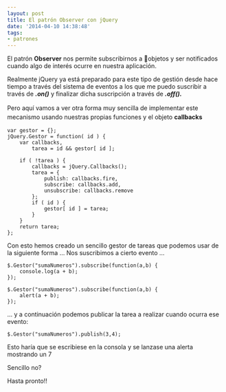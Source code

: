 ```yaml
---
layout: post
title: El patrón Observer con jQuery
date: '2014-04-10 14:38:48'
tags:
- patrones
---
```



El patrón **Observer** nos permite subscribirnos a objetos y ser notificados cuando algo de interés ocurre en nuestra aplicación.

Realmente jQuery ya está preparado para este tipo de gestión desde hace tiempo a través del sistema de eventos a los que me puedo suscribir a través de ***.on()*** y finalizar dicha suscripción a través de ***.off().***

<span style="line-height: 1.5em;">Pero aquí vamos a ver otra forma muy sencilla de implementar este mecanismo usando nuestras propias funciones y el objeto **callbacks**</span>

```language-javascript
var gestor = {}; 
jQuery.Gestor = function( id ) { 
    var callbacks, 
        tarea = id && gestor[ id ];

    if ( !tarea ) { 
        callbacks = jQuery.Callbacks(); 
        tarea = { 
            publish: callbacks.fire, 
            subscribe: callbacks.add, 
            unsubscribe: callbacks.remove 
        }; 
        if ( id ) { 
            gestor[ id ] = tarea; 
        } 
    } 
    return tarea; 
};
```

Con esto hemos creado un sencillo gestor de tareas que podemos usar de la siguiente forma … Nos suscribimos a cierto evento …

```language-javascript
$.Gestor("sumaNumeros").subscribe(function(a,b) {    
    console.log(a + b); 
}); 

$.Gestor("sumaNumeros").subscribe(function(a,b) {
    alert(a + b); 
});
```
… y a continuación podemos publicar la tarea a realizar cuando ocurra ese evento:

```language-javascript
$.Gestor("sumaNumeros").publish(3,4);
```

Esto haría que se escribiese en la consola y se lanzase una alerta mostrando un 7

Sencillo no?

Hasta pronto!!
